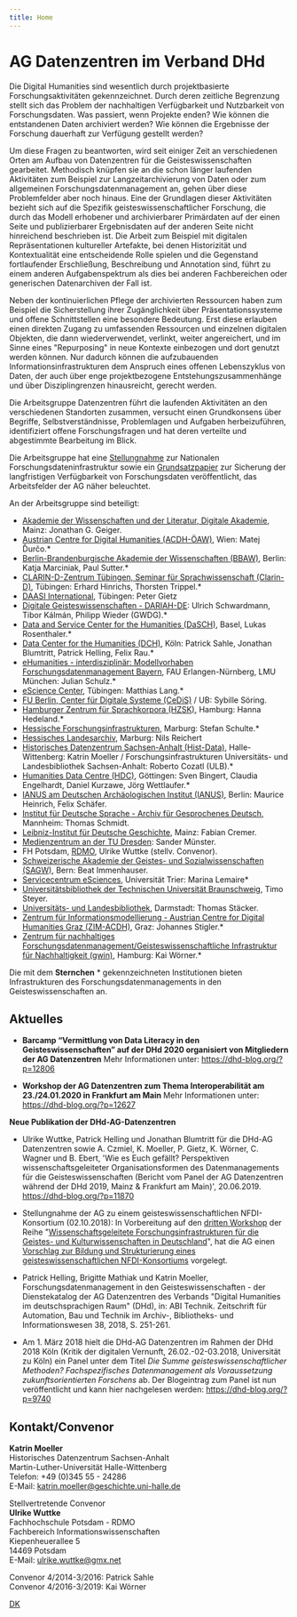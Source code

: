 ```yaml
---
title: Home
---
```


# AG Datenzentren im Verband DHd
Die Digital Humanities sind wesentlich durch projektbasierte Forschungsaktivitäten gekennzeichnet. Durch deren zeitliche Begrenzung stellt sich das Problem der nachhaltigen Verfügbarkeit und Nutzbarkeit von Forschungsdaten. Was passiert, wenn Projekte enden? Wie können die entstandenen Daten archiviert werden? Wie können die Ergebnisse der Forschung dauerhaft zur Verfügung gestellt werden?

Um diese Fragen zu beantworten, wird seit einiger Zeit an verschiedenen Orten am Aufbau von Datenzentren für die Geisteswissenschaften gearbeitet. Methodisch knüpfen sie an die schon länger laufenden Aktivitäten zum Beispiel zur Langzeitarchivierung von Daten oder zum allgemeinen Forschungsdatenmanagement an, gehen über diese Problemfelder aber noch hinaus. Eine der Grundlagen dieser Aktivitäten bezieht sich auf die Spezifik geisteswissenschaftlicher Forschung, die durch das Modell erhobener und archivierbarer Primärdaten auf der einen Seite und publizierbarer Ergebnisdaten auf der anderen Seite nicht hinreichend beschrieben ist. Die Arbeit zum Beispiel mit digitalen Repräsentationen kultureller Artefakte, bei denen Historizität und Kontextualität eine entscheidende Rolle spielen und die Gegenstand fortlaufender Erschließung, Beschreibung und Annotation sind, führt zu einem anderen Aufgabenspektrum als dies bei anderen Fachbereichen oder generischen Datenarchiven der Fall ist.

Neben der kontinuierlichen Pflege der archivierten Ressourcen haben zum Beispiel die Sicherstellung ihrer Zugänglichkeit über Präsentationssysteme und offene Schnittstellen eine besondere Bedeutung. Erst diese erlauben einen direkten Zugang zu umfassenden Ressourcen und einzelnen digitalen Objekten, die dann wiederverwendet, verlinkt, weiter angereichert, und im Sinne eines "Repurposing" in neue Kontexte einbezogen und dort genutzt werden können. Nur dadurch können die aufzubauenden Informationsinfrastrukturen dem Anspruch eines offenen Lebenszyklus von Daten, der auch über enge projektbezogene Entstehungszusammenhänge und über Disziplingrenzen hinausreicht, gerecht werden.

Die Arbeitsgruppe Datenzentren führt die laufenden Aktivitäten an den verschiedenen Standorten zusammen, versucht einen Grundkonsens über Begriffe, Selbstverständnisse, Problemlagen und Aufgaben herbeizuführen, identifiziert offene Forschungsfragen und hat deren verteilte und abgestimmte Bearbeitung im Blick.

Die Arbeitsgruppe hat eine [Stellungnahme](https://dig-hum.de/stellungnahme-dhd-nfdi) zur Nationalen Forschungsdateninfrastruktur sowie ein [Grundsatzpapier](https://zenodo.org/record/1134760#.WpCUL4WcFPY) zur Sicherung der langfristigen Verfügbarkeit von Forschungsdaten veröffentlicht, das Arbeitsfelder der AG näher beleuchtet.

An der Arbeitsgruppe sind beteiligt:

- <a href="http://www.adwmainz.de/mitarbeiterinnen/profil/jonathan-d-geiger.html" target="_blank">Akademie der Wissenschaften und der Literatur, Digitale Akademie</a>, Mainz: Jonathan G. Geiger.
- <a href="http://acdh.oeaw.ac.at/" target="_blank">Austrian Centre for Digital Humanities (ACDH-ÖAW)</a>, Wien: Matej Ďurčo.*
- <a href="http://www.bbaw.de" target="_blank">Berlin-Brandenburgische Akademie der Wissenschaften (BBAW)</a>, Berlin: Katja Marciniak, Paul Sutter.*
- <a href="http://www.clarin-d.net" target="_blank">CLARIN-D-Zentrum Tübingen, Seminar für Sprachwissenschaft (Clarin-D)</a>, Tübingen: Erhard Hinrichs, Thorsten Trippel.*
- [DAASI International](https://daasi.de/de/), Tübingen: Peter Gietz
- <a href="https://de.dariah.eu/" target="_blank">Digitale Geisteswissenschaften - DARIAH-DE</a>: Ulrich Schwardmann, Tibor Kálmán, Philipp Wieder (GWDG).*
- <a href="http://dasch.swiss" target="_blank">Data and Service Center for the Humanities (DaSCH)</a>, Basel, Lukas Rosenthaler.*
- <a href="http://www.dch.uni-koeln.de" target="_blank">Data Center for the Humanities (DCH)</a>, Köln: Patrick Sahle, Jonathan Blumtritt, Patrick Helling, Felix Rau.*
- [eHumanities - interdisziplinär: Modellvorhaben Forschungsdatenmanagement 
Bayern](https://www.fdm-bayern.org/), FAU Erlangen-Nürnberg, LMU München: Julian Schulz.*
- <a href="http://www.escience.uni-tuebingen.de/forschungsdatenarchiv-fdat.html" target="_blank">eScience Center</a>, Tübingen: Matthias Lang.*
- <a href="https://www.cedis.fu-berlin.de/" target="_blank">FU Berlin, Center für Digitale Systeme (CeDiS)</a> / UB: Sybille Söring.
- <a href="https://www.corpora.uni-hamburg.de" target="_blank">Hamburger Zentrum für Sprachkorpora (HZSK)</a>, Hamburg: Hanna Hedeland.*
- <a href="https://www.uni-marburg.de/projekte/forschungsdaten/projekt" target="_blank">Hessische Forschungsinfrastrukturen</a>, Marburg: Stefan Schulte.*
- [Hessisches Landesarchiv](https://landesarchiv.hessen.de/), Marburg: Nils Reichert 
- <a href="http://www.geschichte.uni-halle.de/struktur/hist-data/" target="_blank">Historisches Datenzentrum Sachsen-Anhalt (Hist-Data)</a>, Halle-Wittenberg: Katrin Moeller / Forschungsinfrastrukturen Universitäts- und Landesbibliothek Sachsen-Anhalt: Roberto Cozatl (ULB).*
- <a href="http://humanities-data-centre.de/" target="_blank">Humanities Data Centre (HDC)</a>, Göttingen: Sven Bingert, Claudia Engelhardt, Daniel Kurzawe, Jörg Wettlaufer.*
- <a href="http://www.ianus-fdz.de" target="_blank">IANUS am Deutschen Archäologischen Institut (IANUS)</a>, Berlin: Maurice Heinrich, Felix Schäfer.
- <a href="http://agd.ids-mannheim.de/" target="_blank">Institut für Deutsche Sprache - Archiv für Gesprochenes Deutsch</a>, Mannheim: Thomas Schmidt.
- <a href="https://www.ieg-mainz.de/" target="_blank">Leibniz-Institut für Deutsche Geschichte</a>, Mainz: Fabian Cremer.
- <a href="https://tu-dresden.de/mz" target="_blank">Medienzentrum an der TU Dresden</a>: Sander Münster.
- FH Potsdam, <a href="https://rdmorganiser.github.io/" target="_blank">RDMO</a>, Ulrike Wuttke (stellv. Convenor).
- <a href="http://www.sagw.ch" target="_blank">Schweizerische Akademie der Geistes- und Sozialwissenschaften (SAGW)</a>, Bern: Beat Immenhauser.
- <a href="http://www.esciences.uni-trier.de/" target="_blank">Servicecentrum eSciences</a>, Universität Trier: Marina Lemaire*
- <a href="https://www.tu-braunschweig.de/ub" target="_blank">Universitätsbibliothek der Technischen Universität Braunschweig</a>, Timo Steyer.
- <a href="https://www.ulb.tu-darmstadt.de/" target="_blank">Universitäts- und Landesbibliothek</a>, Darmstadt: Thomas Stäcker.
- <a href="https://informationsmodellierung.uni-graz.at/" target="_blank">Zentrum für Informationsmodellierung - Austrian Centre for Digital Humanities Graz (ZIM-ACDH)</a>, Graz: Johannes Stigler.*
- <a href="https://www.fdm.uni-hamburg.de/ueber-uns/gwin.html">Zentrum für nachhaltiges Forschungsdatenmanagement/Geisteswissenschaftliche Infrastruktur für Nachhaltigkeit (gwin)</a>, Hamburg: Kai Wörner.*

Die mit dem **Sternchen** \* gekennzeichneten Institutionen bieten Infrastrukturen des Forschungsdatenmanagements in den Geisteswissenschaften an.

## Aktuelles
- **Barcamp “Vermittlung von Data Literacy in den Geisteswissenschaften” auf der DHd 2020 organisiert von Mitgliedern der AG Datenzentren**
Mehr Informationen unter: <a href="https://dhd-blog.org/?p=12806">https://dhd-blog.org/?p=12806<a>

- **Workshop der AG Datenzentren zum Thema Interoperabilität am 23./24.01.2020 in Frankfurt am Main**
Mehr Informationen unter: <a href="https://dhd-blog.org/?p=12627">https://dhd-blog.org/?p=12627<a>

**Neue Publikation der DHd-AG-Datenzentren** 

- Ulrike Wuttke, Patrick Helling und Jonathan Blumtritt für die DHd-AG Datenzentren sowie A. Czmiel, K. Moeller, P. Gietz, K. Wörner, C. Wagner und B. Ebert, 'Wie es Euch gefällt? Perspektiven wissenschaftsgeleiteter Organisationsformen des Datenmanagements für die Geisteswissenschaften (Bericht vom Panel der AG Datenzentren während der DHd 2019, Mainz & Frankfurt am Main)', 20.06.2019. <a href="https://dhd-blog.org/?p=11870">https://dhd-blog.org/?p=11870</a>

- Stellungnahme der AG zu einem geisteswissenschaftlichen NFDI-Konsortium (02.10.2018): In Vorbereitung auf den [dritten Workshop](http://forschungsinfrastrukturen.de/doku.php/programm-2018-10-04) der Reihe "[Wissenschaftsgeleitete Forschungsinfrastrukturen für die Geistes- und Kulturwissenschaften in Deutschland](http://forschungsinfrastrukturen.de/doku.php)", hat die AG einen [Vorschlag zur Bildung und Strukturierung eines geisteswissenschaftlichen NFDI-Konsortiums](https://dhd-ag-datenzentren.github.io/nfdi-vorschlag) vorgelegt. 

- Patrick Helling, Brigitte Mathiak und Katrin Moeller, Forschungsdatenmanagement in den Geisteswissenschaften - der Dienstekatalog der AG Datenzentren des Verbands "Digital Humanities im deutschsprachigen Raum" (DHd), in: ABI Technik. Zeitschrift für Automation, Bau und Technik im Archiv-, Bibliotheks- und Informationswesen 38, 2018, S. 251-261.

- Am 1. März 2018 hielt die DHd-AG Datenzentren im Rahmen der DHd 2018 Köln (Kritik der digitalen Vernunft, 26.02.-02-03.2018, Universität zu Köln) ein Panel unter dem Titel *Die Summe geisteswissenschaftlicher Methoden? Fachspezifisches Datenmanagement als Voraussetzung zukunftsorientierten Forschens* ab.
Der Blogeintrag zum Panel ist nun veröffentlicht und kann hier nachgelesen werden: <a href="https://dhd-blog.org/?p=9740">https://dhd-blog.org/?p=9740</a>


## Kontakt/Convenor

**Katrin Moeller**  
Historisches Datenzentrum Sachsen-Anhalt  
Martin-Luther-Universität Halle-Wittenberg  
Telefon: +49 (0)345 55 - 24286  
E-Mail: [katrin.moeller@geschichte.uni-halle.de](mailto:katrin.moeller@geschichte.uni-halle.de)  

Stellvertretende Convenor  
**Ulrike Wuttke**  
Fachhochschule Potsdam - RDMO  
Fachbereich Informationswissenschaften  
Kiepenheuerallee 5  
14469 Potsdam  
E-Mail: [ulrike.wuttke@gmx.net](mailto:ulrike.wuttke@gmx.net)  

Convenor 4/2014-3/2016: Patrick Sahle  
Convenor 4/2016-3/2019: Kai Wörner	 

[DK](dienstekatalog.md)
